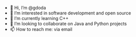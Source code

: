 - 👋 Hi, I’m @gdoda
- 👀 I’m interested in software development and open source
- 🌱 I’m currently learning C++
- 💞️ I’m looking to collaborate on Java and Python projects
- 📫 How to reach me: via email

<!---
gdoda/gdoda is a ✨ special ✨ repository because its `README.md` (this file) appears on your GitHub profile.
You can click the Preview link to take a look at your changes.
--->
